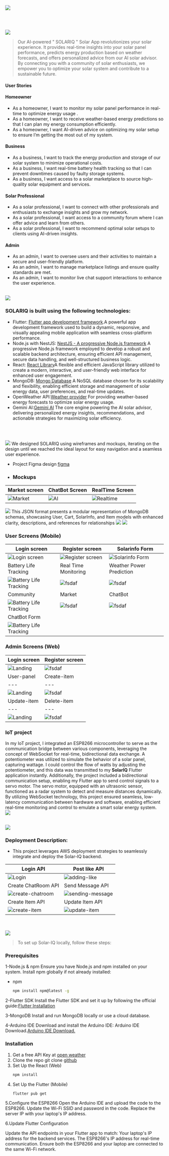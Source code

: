 <img src="./readme/title1.svg"/>

<br><br>

<img src="./readme/title2.svg"/>



>Our AI-powered  " SOLARIQ " Solar App revolutionizes your solar experience.
 >It provides real-time insights into your solar panel performance, predicts energy production based on weather forecasts,
  >and offers personalized advice from our AI solar advisor. By connecting you with a community of solar enthusiasts,
   >we empower you to optimize your solar system and contribute to a sustainable future.

#### User Stories

#### Homeowner
- As a homeowner, I want to monitor my solar panel performance in real-time to optimize energy usage .
- As a homeowner, I want to receive weather-based energy predictions so that I can plan my energy consumption efficiently.
- As a homeowner, I want AI-driven advice on optimizing my solar setup to ensure I’m getting the most out of my system.

#### Business
- As a business, I want to track the energy production and storage of our solar system to minimize operational costs.
- As a business, I want real-time battery health tracking so that I can prevent downtimes caused by faulty storage systems.
- As a business, I want access to a solar marketplace to source high-quality solar equipment and services.

#### Solar Professional
- As a solar professional, I want to connect with other professionals and enthusiasts to exchange insights and grow my network.
- As a solar professional, I want access to a community forum where I can offer advice and learn from others.
- As a solar professional, I want to recommend optimal solar setups to clients using AI-driven insights.

#### Admin

- As an admin, I want to oversee users and their activities to maintain a secure and user-friendly platform.
- As an admin, I want to manage marketplace listings and ensure quality standards are met.
- As an admin, I want to monitor live chat support interactions to enhance the user experience.
<br><br>



<img src="./readme/title3.svg"/>

### SOLARIQ is built using the following technologies:

- Flutter: [Flutter app development framework](https://flutter.dev/).A powerful app development framework used to build a dynamic, responsive, and visually appealing mobile application with seamless cross-platform performance.
- Node.js with NestJS: [NestJS - A progressive Node.js framework](https://nestjs.com/) A progressive Node.js framework employed to develop a robust and scalable backend architecture, ensuring efficient API management, secure data handling, and well-structured business logic.
- React: [React Library](https://react.dev/)A flexible and efficient JavaScript library utilized to create a modern, interactive, and user-friendly web interface for enhanced user engagement.
- MongoDB: [Mongo Database](https://www.mongodb.com/docs/) A NoSQL database chosen for its scalability and flexibility, enabling efficient storage and management of solar energy data, user preferences, and real-time updates.
- OpenWeather API:[Weather provider](https://openweathermap.org/api) For providing weather-based energy forecasts to optimize solar energy usage.
- Gemini AI:[Gemini AI](https://ai.google/discover/)  The core engine powering the AI solar advisor, delivering personalized energy insights, recommendations, and actionable strategies for maximizing solar efficiency.

<br><br>


<img src="./readme/title4.svg"/>
We designed SOLARIQ using wireframes and mockups, iterating on the design until we reached the ideal layout for easy navigation and a seamless user experience.

- Project Figma design [figma](https://www.figma.com/design/5H9Fa6QPBZsvvb9nZchmTV/Untitled?t=n2Z8NsetSEEd6VQz-1)
- ### Mockups

| Market screen                                | ChatBot Screen                                   | RealTime Screen                                  |
| ------------------------------------------ | -------------------------------------------------------- |-------------------------------------------------------- |
| ![Market](./readme/figma/Market.png) | ![AI](./readme/figma/AI.png) |![Realtime](./readme/figma/Realtime.png) |

<img src="./readme/title5.svg"/>
This JSON format presents a modular representation of MongoDB schemas, showcasing User, Cart, SolarInfo, and Item models with enhanced clarity, descriptions, and references for relationships
<img src="readme/schema.v1.png"/>
<img src="./readme/title6.svg"/>

### User Screens (Mobile)
| Login screen  | Register screen | Solarinfo Form |
| ---| ---| ---|
| ![Login screen](readme/gif/signin.gif) | ![Register screen](readme/gif/signupscreen1.gif) | ![Solarinfo Form](readme/gif/solarinfo2.gif)
| Battery Life Tracking | Real Time Monitoring | Weather Power Prediction |
| ![Battery Life Tracking](readme/gif/batterylife.gif) | ![fsdaf](readme/gif/realtime2.gif) | ![fsdaf](readme/gif/weather.gif)
| Community | Market | ChatBot |
| ![Battery Life Tracking](readme/gif/community2.gif) | ![fsdaf](readme/gif/market2.gif) | ![fsdaf](readme/gif/chatbot.gif)
| ChatBot Form |
| ![Battery Life Tracking](readme/gif/chatbotform.gif) 

### Admin Screens (Web)
| Login screen  | Register screen |  
| ---| ---|
| ![Landing](readme/gif/loginscreen.gif) | ![fsdaf](readme/gif/signupscreen.gif) |
| User-panel  |  Create-item |
| ---| ---|
| ![Landing](readme/gif/user-panel.gif) | ![fsdaf](readme/gif/create-item.gif) |
| Update-item | Delete-item |
| ---| ---|
| ![Landing](readme/gif/update-item.gif) | ![fsdaf](readme/gif/delete-item3.gif) |

### IoT project
In my IoT project, I integrated an ESP8266 microcontroller to serve as the communication bridge between various components, leveraging the concept of WebSocket for real-time, bidirectional data exchange. A potentiometer was utilized to simulate the behavior of a solar panel, capturing wattage. I could control the flow of watts by adjusting the potentiometer, and this data was transmitted to my **SolarIQ** Flutter application instantly. Additionally, the project included a bidirectional communication setup, enabling my Flutter app to send control signals to a servo motor. The servo motor, equipped with an ultrasonic sensor, functioned as a radar system to detect and measure distances dynamically. By utilizing WebSocket technology, this project ensured seamless, low-latency communication between hardware and software, enabling efficient real-time monitoring and control to emulate a smart solar energy system.
<br>
<img src="readme/Iotproject.jpg"/>
<br><br>

<!-- AWS Deployment -->
<img src="./readme/title8.svg"/>

### Deployment Description:

- This project leverages AWS deployment strategies to seamlessly integrate and deploy the Solar-IQ backend.

| Login API                        | Post like API           |
| ----------------------------------- | ------------------------------- |
| ![Login](./readme/images/Login.png) | ![adding-like](./readme/images/adding-like.png) |
| Create ChatRoom API                     | Send Message API                          |
| ![create-chatroom](./readme/images/create-chatroom.png)  | ![sending-message](./readme/images/sending-message.png)   |
| Create Item API                     | Update Item API                          |
| ![create-item](./readme/images/create-item.png)  | ![update-item](./readme/images/update-item.png)   |

<br><br>
<img src="./readme/title10.svg"/>

> To set up Solar-IQ locally, follow these steps:

### Prerequisites

1-Node.js & npm
Ensure you have Node.js and npm installed on your system.
Install npm globally if not already installed:
* npm
  ```sh
  npm install npm@latest -g
  ```
2-Flutter SDK
Install the Flutter SDK and set it up by following the official guide:[Flutter Installation](https://flutter.dev/)

3-MongoDB
Install and run MongoDB locally or use a cloud database.

4-Arduino IDE
Download and install the Arduino IDE: Arduino IDE Download.[Arduino IDE Download.](https://www.arduino.cc/en/software)

### Installation

1. Get a free API Key at [open weather](https://openweathermap.org/api)
2. Clone the repo
   git clone [github](https://github.com/omar-albarakeh/SolarIQ.git)
3. Set Up the React (Web)
   ```sh
   npm install
   ```
4. Set Up the Flutter (Mobile)
   ```sh
   flutter pub get
   ```
5.Configure the ESP8266
Open the Arduino IDE and upload the code to the ESP8266.
Update the Wi-Fi SSID and password in the code.
Replace the server IP with your laptop's IP address.

6.Update Flutter Configuration

Update the API endpoints in your Flutter app to match:
Your laptop's IP address for the backend services.
The ESP8266's IP address for real-time communication.
Ensure both the ESP8266 and your laptop are connected to the same Wi-Fi network.
